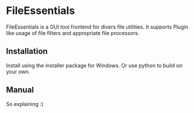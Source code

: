 # FileEssentials
FileEssentials is a GUI tool frontend for divers file utilities.
It supports Plugin like usage of file filters and appropriate file processors.

## Installation
Install using the installer package for Windows. Or use python to build on your own.

## Manual
So explaining :)